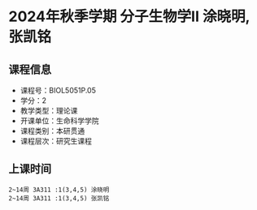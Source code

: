 # 2024年秋季学期 分子生物学II 涂晓明, 张凯铭






## 课程信息

- 课程号：BIOL5051P.05
- 学分：2
- 教学类型：理论课
- 开课单位：生命科学学院
- 课程类别：本研贯通
- 课程层次：研究生课程

## 上课时间

```
2~14周 3A311 :1(3,4,5) 涂晓明
2~14周 3A311 :1(3,4,5) 张凯铭
```

